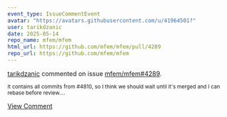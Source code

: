 ```yaml
---
event_type: IssueCommentEvent
avatar: "https://avatars.githubusercontent.com/u/41964501?"
user: tarikdzanic
date: 2025-05-14
repo_name: mfem/mfem
html_url: https://github.com/mfem/mfem/pull/4289
repo_url: https://github.com/mfem/mfem
---
```


<a href='https://github.com/tarikdzanic' target='_blank'>tarikdzanic</a> commented on issue <a href='https://github.com/mfem/mfem/pull/4289' target='_blank'>mfem/mfem#4289</a>.

<small>It contains all commits from #4810, so I think we should wait until it's merged and I can rebase before review....</small>

<a href='https://github.com/mfem/mfem/pull/4289' target='_blank'>View Comment</a>